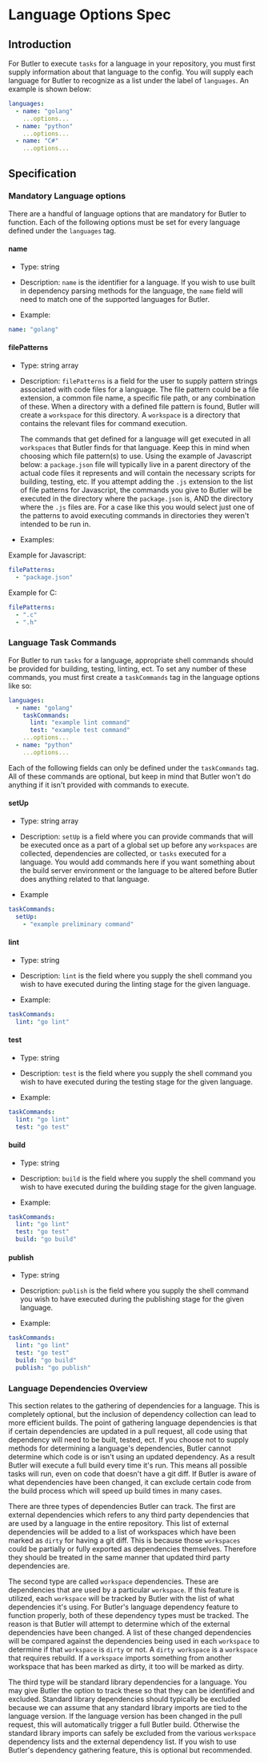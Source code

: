 <!--
Copyright (c) 2023 - 2024 Schweitzer Engineering Laboratories, Inc.
SEL Confidential
-->

# Language Options Spec

## Introduction

For Butler to execute `tasks` for a language in your repository, you must first supply information about that language to
the config. You will supply each language for Butler to recognize as a list under the label of `languages`. An example is
shown below:

```yaml
languages:
  - name: "golang"
    ...options...
  - name: "python"
    ...options...
  - name: "C#"
    ...options...
```

## Specification

### Mandatory Language options

There are a handful of language options that are mandatory for Butler to function. Each of the following options
must be set for every language defined under the `languages` tag.

#### name

- Type: string

- Description: `name` is the identifier for a language. If you wish to use built in dependency parsing methods for the
  language, the `name` field will need to match one of the supported languages for Butler.

- Example:

```yaml
name: "golang"
```

#### filePatterns

- Type: string array

- Description: `filePatterns` is a field for the user to supply pattern strings associated with code files for
  a language. The file pattern could be a file extension, a common file name, a specific file path, or any combination
  of these. When a directory with a defined file pattern is found, Butler will create a `workspace` for this directory.
  A `workspace` is a directory that contains the relevant files for command execution.

  The commands that get defined for a language will get executed in all `workspaces` that Butler finds for that
  language. Keep this in mind when choosing which file pattern(s) to use. Using the example of Javascript below: a
  `package.json` file will typically live in a parent directory of the actual code files it represents and will contain
  the necessary scripts for building, testing, etc. If you attempt adding the `.js` extension to the list of file
  patterns for Javascript, the commands you give to Butler will be executed in the directory where the `package.json`
  is, AND the directory where the `.js` files are. For a case like this you would select just one of the patterns to
  avoid executing commands in directories they weren't intended to be run in.

- Examples:

Example for Javascript:

```yaml
filePatterns:
  - "package.json"
```

Example for C:

```yaml
filePatterns:
  - ".c"
  - ".h"
```

### Language Task Commands

For Butler to run `tasks` for a language, appropriate shell commands should be provided for building, testing,
linting, ect. To set any number of these commands, you must first create a `taskCommands` tag in the language options
like so:

```yaml
languages:
  - name: "golang"
    taskCommands:
      lint: "example lint command"
      test: "example test command"
    ...options...
  - name: "python"
    ...options...
```

Each of the following fields can only be defined under the `taskCommands` tag. All of these commands are optional, but
keep in mind that Butler won't do anything if it isn't provided with commands to execute.

#### setUp

- Type: string array

- Description: `setUp` is a field where you can provide commands that will be executed once as a part of a global set up
  before any `workspaces` are collected, dependencies are collected, or `tasks` executed for a language. You would add
  commands here if you want something about the build server environment or the language to be altered before Butler
  does anything related to that language.

- Example

```yaml
taskCommands:
  setUp:
    - "example preliminary command"
```

#### lint

- Type: string

- Description: `lint` is the field where you supply the shell command you wish to have executed during the linting
  stage for the given language.

- Example:

```yaml
taskCommands:
  lint: "go lint"
```

#### test

- Type: string

- Description: `test` is the field where you supply the shell command you wish to have executed during the testing
  stage for the given language.

- Example:

```yaml
taskCommands:
  lint: "go lint"
  test: "go test"
```

#### build

- Type: string

- Description: `build` is the field where you supply the shell command you wish to have executed during the building
  stage for the given language.

- Example:

```yaml
taskCommands:
  lint: "go lint"
  test: "go test"
  build: "go build"
```

#### publish

- Type: string

- Description: `publish` is the field where you supply the shell command you wish to have executed during the publishing
  stage for the given language.

- Example:

```yaml
taskCommands:
  lint: "go lint"
  test: "go test"
  build: "go build"
  publish: "go publish"
```

### Language Dependencies Overview

This section relates to the gathering of dependencies for a language. This is completely optional, but the inclusion of
dependency collection can lead to more efficient builds. The point of gathering language dependencies is that if certain
dependencies are updated in a pull request, all code using that dependency will need to be built, tested, ect. If you
choose not to supply methods for determining a language's dependencies, Butler cannot determine which code is or isn't
using an updated dependency. As a result Butler will execute a full build every time it's run. This means all possible
tasks will run, even on code that doesn't have a git diff. If Butler is aware of what dependencies have been changed, it
can exclude certain code from the build process which will speed up build times in many cases.

There are three types of dependencies Butler can track. The first are external dependencies which refers to any third
party dependencies that are used by a language in the entire repository. This list of external dependencies will be added
to a list of workspaces which have been marked as `dirty` for having a git diff. This is because those `workspaces`
could be partially or fully exported as dependencies themselves. Therefore they should be treated in the same manner that
updated third party dependencies are.

The second type are called `workspace` dependencies. These are dependencies that are used by a particular `workspace`.
If this feature is utilized, each `workspace` will be tracked by Butler with the list of what dependencies it's using.
For Butler's language dependency feature to function properly, both of these dependency types must be tracked. The
reason is that Butler will attempt to determine which of the external dependencies have been changed. A list of these
changed dependencies will be compared against the dependencies being used in each `workspace` to determine if that
`workspace` is `dirty` or not. A `dirty workspace` is a `workspace` that requires rebuild. If a `workspace` imports
something from another workspace that has been marked as dirty, it too will be marked as dirty.

The third type will be standard library dependencies for a language. You may give Butler the option to track these so
that they can be identified and excluded. Standard library dependencies should typically be excluded because we can
assume that any standard library imports are tied to the language version. If the language version has been changed in
the pull request, this will automatically trigger a full Butler build. Otherwise the standard library imports can safely
be excluded from the various `workspace` dependency lists and the external dependency list. If you wish to use Butler's
dependency gathering feature, this is optional but recommended.
